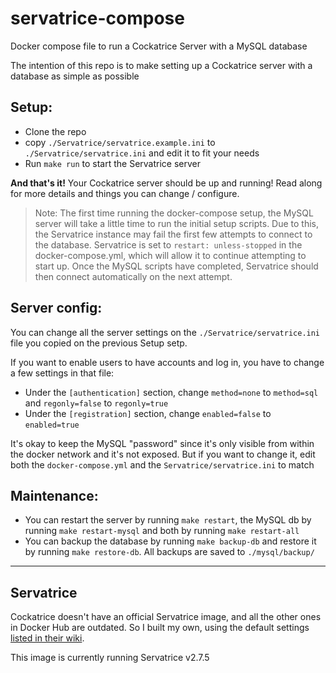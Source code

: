 # servatrice-compose
Docker compose file to run a Cockatrice Server with a MySQL database

The intention of this repo is to make setting up a Cockatrice server with a database as simple as possible


## Setup:
- Clone the repo
- copy `./Servatrice/servatrice.example.ini` to `./Servatrice/servatrice.ini` and edit it to fit your needs
- Run `make run` to start the Servatrice server

**And that's it!** Your Cockatrice server should be up and running! Read along for more details and things you can change / configure.

> Note: The first time running the docker-compose setup, the MySQL server will take a little time to run the initial setup scripts. Due to this, the Servatrice instance may fail the first few attempts to connect to the database. Servatrice is set to `restart: unless-stopped` in the docker-compose.yml, which will allow it to continue attempting to start up. Once the MySQL scripts have completed, Servatrice should then connect automatically on the next attempt.

## Server config:
You can change all the server settings on the `./Servatrice/servatrice.ini` file you copied on the previous Setup setp.

If you want to enable users to have accounts and log in, you have to change a few settings in that file:
- Under the `[authentication]` section, change `method=none` to `method=sql` and `regonly=false` to `regonly=true`
- Under the `[registration]` section, change `enabled=false` to `enabled=true`

It's okay to keep the MySQL "password" since it's only visible from within the docker network and it's not exposed. But if you want to change it, edit both the `docker-compose.yml` and the `Servatrice/servatrice.ini` to match

## Maintenance:
- You can restart the server by running `make restart`, the MySQL db by running `make restart-mysql` and both by running `make restart-all`
- You can backup the database by running `make backup-db` and restore it by running `make restore-db`. All backups are saved to `./mysql/backup/`

---------------

## Servatrice
Cockatrice doesn't have an official Servatrice image, and all the other ones in Docker Hub are outdated. So I built my own, using the default settings [listed in their wiki](https://github.com/Cockatrice/Cockatrice/wiki/Setting-up-Servatrice#2-servatrice-server-build-and-setup).

This image is currently running Servatrice v2.7.5